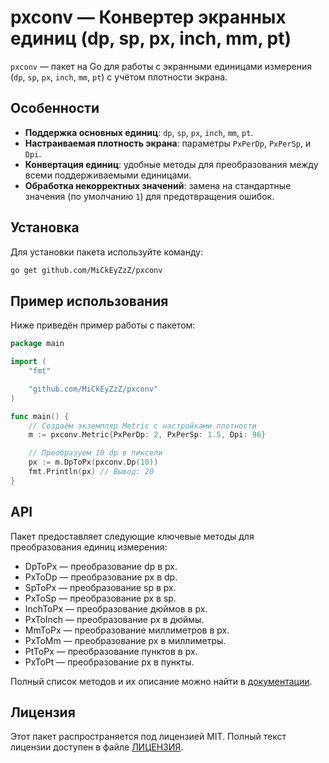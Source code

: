 # pxconv — Конвертер экранных единиц (dp, sp, px, inch, mm, pt)

`pxconv` — пакет на Go для работы с экранными единицами измерения
(`dp`, `sp`, `px`, `inch`, `mm`, `pt`) с учётом плотности экрана.

## Особенности

- **Поддержка основных единиц**: `dp`, `sp`, `px`, `inch`, `mm`, `pt`.
- **Настраиваемая плотность экрана**: параметры `PxPerDp`, `PxPerSp`, и `Dpi`.
- **Конвертация единиц**: удобные методы для преобразования между всеми поддерживаемыми единицами.
- **Обработка некорректных значений**: замена на стандартные значения (по умолчанию `1`) для предотвращения ошибок.

## Установка

Для установки пакета используйте команду:

```zsh
go get github.com/MiCkEyZzZ/pxconv
```

## Пример использования

Ниже приведён пример работы с пакетом:

```go
package main

import (
	"fmt"

	"github.com/MiCkEyZzZ/pxconv"
)

func main() {
	// Создаём экземпляр Metric с настройками плотности
	m := pxconv.Metric{PxPerDp: 2, PxPerSp: 1.5, Dpi: 96}

	// Преобразуем 10 dp в пиксели
	px := m.DpToPx(pxconv.Dp(10))
	fmt.Println(px) // Вывод: 20
}
```

## API

Пакет предоставляет следующие ключевые методы для преобразования единиц измерения:

- DpToPx — преобразование dp в px.
- PxToDp — преобразование px в dp.
- SpToPx — преобразование sp в px.
- PxToSp — преобразование px в sp.
- InchToPx — преобразование дюймов в px.
- PxToInch — преобразование px в дюймы.
- MmToPx — преобразование миллиметров в px.
- PxToMm — преобразование px в миллиметры.
- PtToPx — преобразование пунктов в px.
- PxToPt — преобразование px в пункты.

Полный список методов и их описание можно найти в [документации](https://pkg.go.dev/github.com/MiCkEyZzZ/pxconv).

## Лицензия

Этот пакет распространяется под лицензией MIT. Полный текст лицензии доступен в
файле [ЛИЦЕНЗИЯ](./LICENSE).
